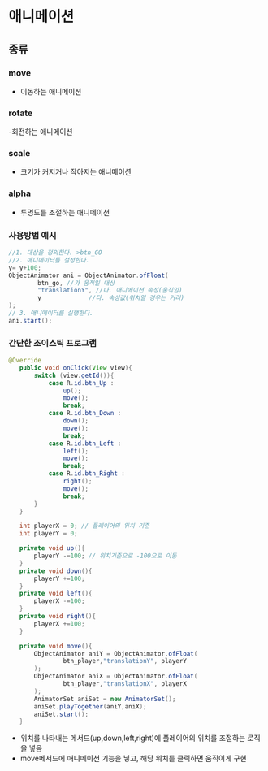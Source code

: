 # 애니메이션

## 종류

### move
- 이동하는 애니메이션

### rotate
-회전하는 애니메이션

### scale
- 크기가 커지거나 작아지는 애니메이션

### alpha
- 투명도를 조절하는 애니메이션

### 사용방법 예시

```Java
//1. 대상을 정의한다. >btn_GO
//2. 애니메이터를 설정한다.
y= y+100;
ObjectAnimator ani = ObjectAnimator.ofFloat(
        btn_go, //가 움직일 대상
        "translationY", //나. 애니메이션 속성(움직임)
        y             //다. 속성값(위치일 경우는 거리)
);
// 3. 애니메이터를 실행한다.
ani.start();
```

### 간단한 조이스틱 프로그램
```Java
@Override
   public void onClick(View view){
       switch (view.getId()){
           case R.id.btn_Up :
               up();
               move();
               break;
           case R.id.btn_Down :
               down();
               move();
               break;
           case R.id.btn_Left :
               left();
               move();
               break;
           case R.id.btn_Right :
               right();
               move();
               break;
       }
   }

   int playerX = 0; // 플레이어의 위치 기준
   int playerY = 0;

   private void up(){
       playerY -=100; // 위치기준으로 -100으로 이동
   }
   private void down(){
       playerY +=100;
   }
   private void left(){
       playerX -=100;
   }
   private void right(){
       playerX +=100;
   }

   private void move(){
       ObjectAnimator aniY = ObjectAnimator.ofFloat(
               btn_player,"translationY", playerY
       );
       ObjectAnimator aniX = ObjectAnimator.ofFloat(
               btn_player,"translationX", playerX
       );
       AnimatorSet aniSet = new AnimatorSet();
       aniSet.playTogether(aniY,aniX);
       aniSet.start();
   }
```
- 위치를 나타내는 메서드(up,down,left,right)에 플레이어의 위치를 조절하는 로직을 넣음
- move메서드에 애니메이션 기능을 넣고, 해당 위치를 클릭하면 움직이게 구현
